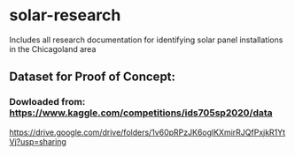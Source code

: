 # solar-research
Includes all research documentation for identifying solar panel installations in the Chicagoland area

## Dataset for Proof of Concept: 
### Dowloaded from: https://www.kaggle.com/competitions/ids705sp2020/data
https://drive.google.com/drive/folders/1v60pRPzJK6oglKXmirRJQfPxjkR1YtVj?usp=sharing
